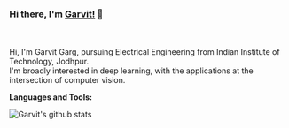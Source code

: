 ### Hi there, I'm [Garvit!](https://garvit-32.github.io) 👋

<br/>
<br/>
Hi, I'm Garvit Garg, pursuing Electrical Engineering from Indian Institute of Technology, Jodhpur.
<br />
I'm broadly interested in deep learning, with the applications at the intersection of computer vision. 

**Languages and Tools:**



![Garvit's github stats](https://github-readme-stats.vercel.app/api?username=garvit-32&show_icons=true&title_color=fff&icon_color=7510F7&text_color=daf7dc&bg_color=151515)

